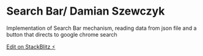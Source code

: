 # Search Bar/ Damian Szewczyk
Implementation of Search Bar mechanism, reading data from json file and a button that directs to google chrome search

[Edit on StackBlitz ⚡️](https://stackblitz.com/edit/angular-1ryxf1-svp8fm)
